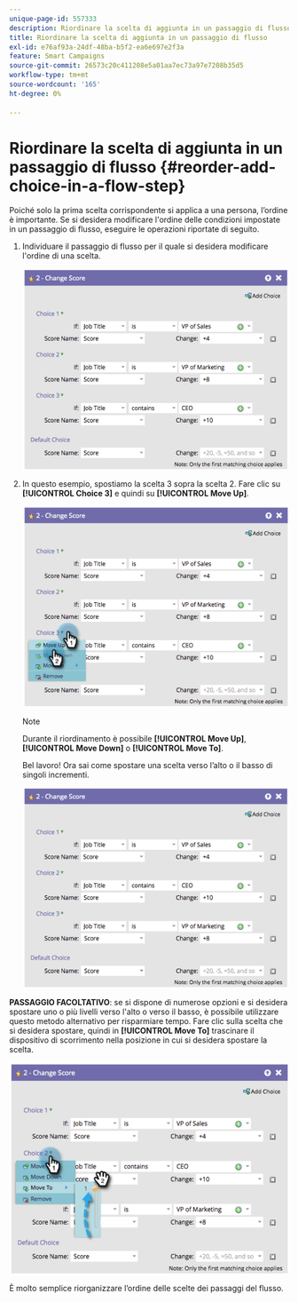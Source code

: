 ```yaml
---
unique-page-id: 557333
description: Riordinare la scelta di aggiunta in un passaggio di flusso - Documentazione di Marketo - Documentazione del prodotto
title: Riordinare la scelta di aggiunta in un passaggio di flusso
exl-id: e76af93a-24df-48ba-b5f2-ea6e697e2f3a
feature: Smart Campaigns
source-git-commit: 26573c20c411208e5a01aa7ec73a97e7208b35d5
workflow-type: tm+mt
source-wordcount: '165'
ht-degree: 0%

---
```


# Riordinare la scelta di aggiunta in un passaggio di flusso {#reorder-add-choice-in-a-flow-step}

Poiché solo la prima scelta corrispondente si applica a una persona, l’ordine è importante. Se si desidera modificare l&#39;ordine delle condizioni impostate in un passaggio di flusso, eseguire le operazioni riportate di seguito.

1. Individuare il passaggio di flusso per il quale si desidera modificare l&#39;ordine di una scelta.

   ![](assets/reorder-add-choice-in-a-flow-step-1.png)

1. In questo esempio, spostiamo la scelta 3 sopra la scelta 2. Fare clic su **[!UICONTROL Choice 3]** e quindi su **[!UICONTROL Move Up]**.

   ![](assets/reorder-add-choice-in-a-flow-step-2.png)

   >[!NOTE]
   >
   >Durante il riordinamento è possibile **[!UICONTROL Move Up]**, **[!UICONTROL Move Down]** o **[!UICONTROL Move To]**.

   Bel lavoro! Ora sai come spostare una scelta verso l’alto o il basso di singoli incrementi.

   ![](assets/reorder-add-choice-in-a-flow-step-3.png)

**PASSAGGIO FACOLTATIVO**: se si dispone di numerose opzioni e si desidera spostare uno o più livelli verso l&#39;alto o verso il basso, è possibile utilizzare questo metodo alternativo per risparmiare tempo. Fare clic sulla scelta che si desidera spostare, quindi in **[!UICONTROL Move To]** trascinare il dispositivo di scorrimento nella posizione in cui si desidera spostare la scelta.

![](assets/reorder-add-choice-in-a-flow-step-4.png)

È molto semplice riorganizzare l’ordine delle scelte dei passaggi del flusso.

